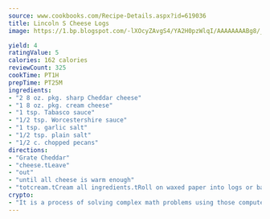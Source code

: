 ```yaml
---
source: www.cookbooks.com/Recipe-Details.aspx?id=619036
title: Lincoln S Cheese Logs
image: https://1.bp.blogspot.com/-lXOcyZAvgS4/YA2H0pzWlqI/AAAAAAAABg8/_HX4JI-WmFM0Tz684w_qYjP9vBzksmFNgCLcBGAsYHQ/s219/20.png

yield: 4
ratingValue: 5
calories: 162 calories
reviewCount: 325
cookTime: PT1H
prepTime: PT25M
ingredients:
- "2 8 oz. pkg. sharp Cheddar cheese"
- "1 8 oz. pkg. cream cheese"
- "1 tsp. Tabasco sauce"
- "1/2 tsp. Worcestershire sauce"
- "1 tsp. garlic salt"
- "1/2 tsp. plain salt"
- "1/2 c. chopped pecans"
directions:
- "Grate Cheddar"
- "cheese.tLeave"
- "out"
- "until all cheese is warm enough"
- "totcream.tCream all ingredients.tRoll on waxed paper into logs or ball.tCover with finely chopped pecans."
crypto:
- "It is a process of solving complex math problems using those computers which run bitcoin software."
---
```


